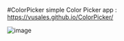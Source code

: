 #ColorPicker
simple Color Picker app :  https://vusales.github.io/ColorPicker/

![image](https://user-images.githubusercontent.com/58183073/132948360-686d0248-afd4-4fb9-9b96-fb9aa59b0241.png)
